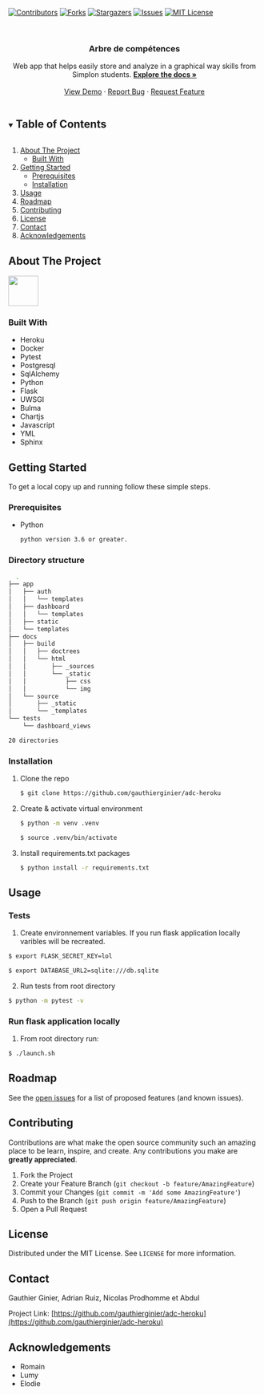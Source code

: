 [![Contributors][contributors-shield]][contributors-url]
[![Forks][forks-shield]][forks-url]
[![Stargazers][stars-shield]][stars-url]
[![Issues][issues-shield]][issues-url]
[![MIT License][license-shield]][license-url]

<!-- PROJECT LOGO -->
<br />
<p align="center">

  <h3 align="center">Arbre de compétences</h3>

<p align="center">
  Web app that helps easily store and analyze in a graphical way skills from Simplon students.
  <a href="https://gauthierginier.github.io/adc-heroku/"><strong>Explore the docs »</strong></a>
  <br />
  <br />
  <a href="https://adc-simplon.herokuapp.com/">View Demo</a>
  ·
  <a href="https://github.com/gauthierginier/adc-heroku/issues">Report Bug</a>
  ·
  <a href="https://github.com/gauthierginier/adc-heroku/issues">Request Feature</a>
</p>
</p>

<!-- TABLE OF CONTENTS -->
<details open="open">
  <summary><h2 style="display: inline-block">Table of Contents</h2></summary>
  <ol>
    <li>
      <a href="#about-the-project">About The Project</a>
      <ul>
        <li><a href="#built-with">Built With</a></li>
      </ul>
    </li>
    <li>
      <a href="#getting-started">Getting Started</a>
      <ul>
        <li><a href="#prerequisites">Prerequisites</a></li>
        <li><a href="#installation">Installation</a></li>
      </ul>
    </li>
    <li><a href="#usage">Usage</a></li>
    <li><a href="#roadmap">Roadmap</a></li>
    <li><a href="#contributing">Contributing</a></li>
    <li><a href="#license">License</a></li>
    <li><a href="#contact">Contact</a></li>
    <li><a href="#acknowledgements">Acknowledgements</a></li>
  </ol>
</details>

<!-- ABOUT THE PROJECT -->

## About The Project

<div style='display:flex;'>
  <img src="https://media.giphy.com/media/xUA7b2OfgTuVzqpVXq/giphy.gif" width="60" height="60" />
</div>


### Built With

- []()Heroku
- []()Docker
- []()Pytest
- []()Postgresql
- []()SqlAlchemy
- []()Python
- []()Flask
- []()UWSGI
- []()Bulma
- []()Chartjs
- []()Javascript
- []()YML
- []()Sphinx

<!-- GETTING STARTED -->

## Getting Started

To get a local copy up and running follow these simple steps.

### Prerequisites

- Python
  ```sh
  python version 3.6 or greater.
  ```

### Directory structure
```sh
  .
├── app
│   ├── auth
│   │   └── templates
│   ├── dashboard
│   │   └── templates
│   ├── static
│   └── templates
├── docs
│   ├── build
│   │   ├── doctrees
│   │   └── html
│   │       ├── _sources
│   │       └── _static
│   │           ├── css
│   │           └── img
│   └── source
│       ├── _static
│       └── _templates
└── tests
    └── dashboard_views

20 directories

```

### Installation

1. Clone the repo
   ```sh
   $ git clone https://github.com/gauthierginier/adc-heroku
   ```
2. Create & activate virtual environment
   ```sh
   $ python -m venv .venv
   ```
   ```sh
   $ source .venv/bin/activate
   ```
3. Install requirements.txt packages
   ```sh
   $ python install -r requirements.txt
   ```

<!-- USAGE EXAMPLES -->

## Usage

### Tests

1. Create environnement variables. If you run flask application locally varibles will be recreated.
  ```sh
  $ export FLASK_SECRET_KEY=lol
  ```
  ```sh
  $ export DATABASE_URL2=sqlite:///db.sqlite
  ```
2. Run tests from root directory
  ```sh
  $ python -m pytest -v
  ```

### Run flask application locally

1. From root directory run:
  ```sh
  $ ./launch.sh
  ```

<!-- ROADMAP -->

## Roadmap

See the [open issues](https://github.com/gauthierginier/adc-heroku/issues) for a list of proposed features (and known issues).

<!-- CONTRIBUTING -->

## Contributing

Contributions are what make the open source community such an amazing place to be learn, inspire, and create. Any contributions you make are **greatly appreciated**.

1. Fork the Project
2. Create your Feature Branch (`git checkout -b feature/AmazingFeature`)
3. Commit your Changes (`git commit -m 'Add some AmazingFeature'`)
4. Push to the Branch (`git push origin feature/AmazingFeature`)
5. Open a Pull Request

<!-- LICENSE -->

## License

Distributed under the MIT License. See `LICENSE` for more information.

<!-- CONTACT -->

## Contact

Gauthier Ginier, Adrian Ruiz, Nicolas Prodhomme et Abdul

Project Link: [https://github.com/gauthierginier/adc-heroku](https://github.com/gauthierginier/adc-heroku)

<!-- ACKNOWLEDGEMENTS -->

## Acknowledgements

- []()Romain
- []()Lumy
- []()Elodie

<!-- MARKDOWN LINKS & IMAGES -->
<!-- https://www.markdownguide.org/basic-syntax/#reference-style-links -->

[contributors-shield]: https://img.shields.io/github/contributors/cloud-native-lib/cloud-native-library.svg?style=for-the-badge
[contributors-url]: https://github.com/gauthierginier/adc-heroku/graphs/contributors
[forks-shield]: https://img.shields.io/github/forks/cloud-native-lib/cloud-native-library.svg?style=for-the-badge
[forks-url]: https://github.com/gauthierginier/adc-heroku/network/members
[stars-shield]: https://img.shields.io/github/stars/cloud-native-lib/cloud-native-library.svg?style=for-the-badge
[stars-url]: https://github.com/gauthierginier/adc-heroku/stargazers
[issues-shield]: https://img.shields.io/github/issues/cloud-native-lib/cloud-native-library.svg?style=for-the-badge
[issues-url]: https://github.com/gauthierginier/adc-heroku/issues
[license-shield]: https://img.shields.io/github/license/cloud-native-lib/cloud-native-library.svg?style=for-the-badge
[license-url]: https://github.com/gauthierginier/adc-heroku/blob/main/LICENSE.txt
